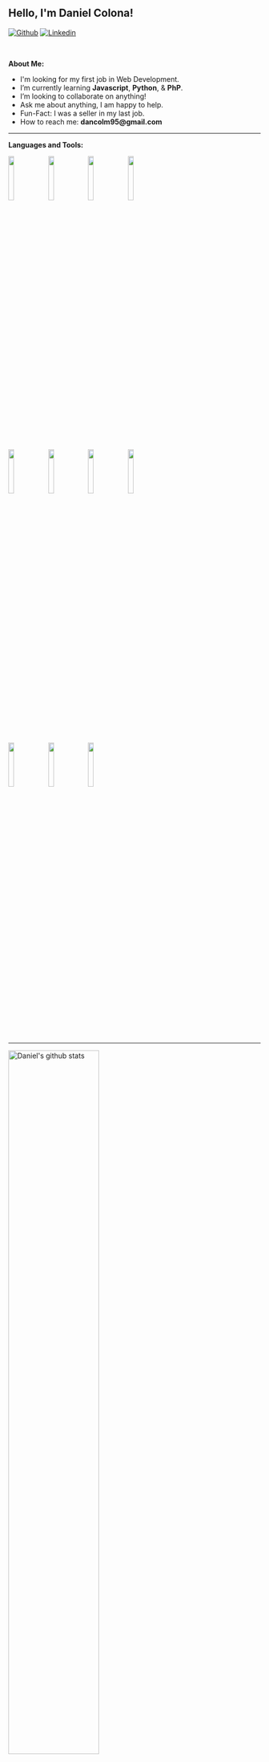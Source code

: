 <!-- Your title -->
## Hello, I'm Daniel Colona!

<!-- Your badges
You can use the website to generate badges: https://shields.io/
-->
[![Github](https://img.shields.io/badge/-Github-000?style=flat&logo=Github&logoColor=white)](https://github.com/Dancolm95)
[![Linkedin](https://img.shields.io/badge/-LinkedIn-blue?style=flat&logo=Linkedin&logoColor=white)](https://www.linkedin.com/in/daniel-colona-merino/)

&nbsp;

<!-- Talking about you -->
**About Me:**

- I'm looking for my first job in Web Development.
- I’m currently learning __Javascript__, __Python__, & __PhP__.
- I’m looking to collaborate on anything!
- Ask me about anything, I am happy to help.
- Fun-Fact: I was a seller in my last job.
- How to reach me: __dancolm95@gmail.com__

---

**Languages and Tools:**

<p>
  <code><img width="15%" src="https://www.vectorlogo.zone/logos/w3_html5/w3_html5-ar21.svg"></code>
  <code><img width="15%" src="https://www.vectorlogo.zone/logos/w3_css/w3_css-ar21.svg"></code>
  <code><img width="15%" src="https://www.vectorlogo.zone/logos/python/python-ar21.svg"></code>
  <code><img width="15%" src="https://www.vectorlogo.zone/logos/getbootstrap/getbootstrap-ar21.svg"></code>
  <br />
  <code><img width="15%" src="https://www.vectorlogo.zone/logos/mysql/mysql-ar21.svg"></code>
  <code><img width="15%" src="https://www.vectorlogo.zone/logos/postgresql/postgresql-ar21.svg"></code>
  <code><img width="15%" src="https://www.vectorlogo.zone/logos/mongodb/mongodb-ar21.svg"></code>
  <code><img width="15%" src="https://www.vectorlogo.zone/logos/docker/docker-ar21.svg"></code>
  <br />
  <code><img width="15%" src="https://www.vectorlogo.zone/logos/git-scm/git-scm-ar21.svg"></code>
  <code><img width="15%" src="https://www.vectorlogo.zone/logos/npmjs/npmjs-ar21.svg"></code>
  <code><img width="15%" src="https://www.vectorlogo.zone/logos/linux/linux-ar21.svg"></code>
  <br />
</p>

---

<a href="https://github.com/dancolm95/github-readme-stats">
   <img width="60%" alt="Daniel's github stats" src="https://github-readme-stats.vercel.app/api?username=zjayers&show_icons=true&hide_border=true" />
</a>

-----

